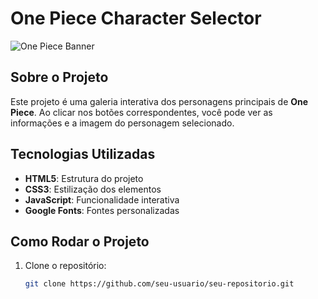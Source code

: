 # One Piece Character Selector

![One Piece Banner](./assets/images/one-piece-logo.png)

## Sobre o Projeto

Este projeto é uma galeria interativa dos personagens principais de **One Piece**. Ao clicar nos botões correspondentes, você pode ver as informações e a imagem do personagem selecionado.

## Tecnologias Utilizadas

- **HTML5**: Estrutura do projeto
- **CSS3**: Estilização dos elementos
- **JavaScript**: Funcionalidade interativa
- **Google Fonts**: Fontes personalizadas

## Como Rodar o Projeto

1. Clone o repositório:
   ```bash
   git clone https://github.com/seu-usuario/seu-repositorio.git
